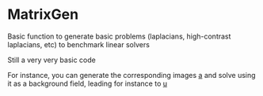 # MatrixGen

Basic function to generate basic problems (laplacians, high-contrast laplacians, etc)
to benchmark linear solvers

Still a very very basic code

For instance, you can generate the corresponding images
[a](https://github.com/leopoldcambier/MatrixGen/blob/master/pics/a.png)
and solve using it as a background field, leading for instance to
[u](https://github.com/leopoldcambier/MatrixGen/blob/master/pics/u.png)
